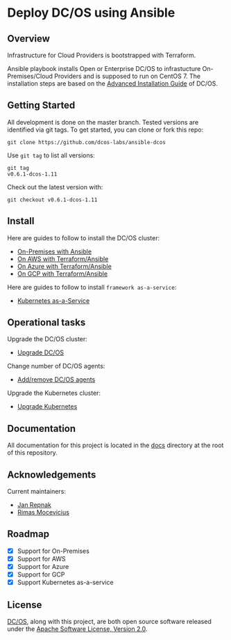 # Deploy DC/OS using Ansible

## Overview

Infrastructure for Cloud Providers is bootstrapped with Terraform.

Ansible playbook installs Open or Enterprise DC/OS to infrastucture On-Premises/Cloud Providers and is supposed to run on CentOS 7.
The installation steps are based on the [Advanced Installation Guide][mesosphere-install] of DC/OS.

## Getting Started

All development is done on the master branch. Tested versions are identified via git tags. To get started, you can clone or fork this repo:

```
git clone https://github.com/dcos-labs/ansible-dcos
```

Use `git tag` to list all versions:

```
git tag
v0.6.1-dcos-1.11
```

Check out the latest version with:

```
git checkout v0.6.1-dcos-1.11
```

## Install

Here are guides to follow to install the DC/OS cluster:

* [On-Premises with Ansible](docs/INSTALL_ONPREM.md)
* [On AWS with Terraform/Ansible](docs/INSTALL_AWS.md)
* [On Azure with Terraform/Ansible](docs/INSTALL_AZURE.md)
* [On GCP with Terraform/Ansible](docs/INSTALL_GCP.md)

Here are guides to follow to install `framework as-a-service`:
* [Kubernetes as-a-Service](docs/INSTALL_KUBERNETES.md)

## Operational tasks

Upgrade the DC/OS cluster:
* [Upgrade DC/OS](docs/UPGRADE_DCOS.md)

Change number of DC/OS agents:
* [Add/remove DC/OS agents](docs/DCOS_AGENTS.md)

Upgrade the Kubernetes cluster:
* [Upgrade Kubernetes](docs/UPGRADE_KUBERNETES.md)

## Documentation

All documentation for this project is located in the [docs](docs/) directory at the root of this repository.

## Acknowledgements

Current maintainers:
* [Jan Repnak][github-jrx]
* [Rimas Mocevicius][github-rimusz]

## Roadmap

  - [X] Support for On-Premises
  - [X] Support for AWS
  - [X] Support for Azure
  - [X] Support for GCP
  - [X] Support Kubernetes as-a-service

## License
[DC/OS][github-dcos], along with this project, are both open source software released under the
[Apache Software License, Version 2.0](LICENSE).

[mesosphere-install]: https://docs.mesosphere.com/1.11/installing/ent/custom/advanced/
[github-dcos]: https://github.com/dcos/dcos
[github-jrx]: https://github.com/jrx
[github-rimusz]: https://github.com/rimusz

